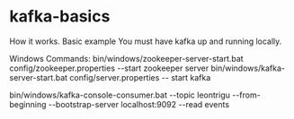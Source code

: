 # kafka-basics
How it works. Basic example
You must have kafka up and running locally.

Windows Commands:
bin/windows/zookeeper-server-start.bat config/zookeeper.properties --start zookeeper server
bin/windows/kafka-server-start.bat config/server.properties -- start kafka

bin/windows/kafka-console-consumer.bat --topic leontrigu --from-beginning --bootstrap-server localhost:9092 --read events

